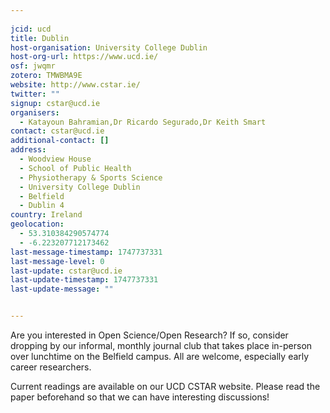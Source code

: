 ```yaml
---
    
jcid: ucd
title: Dublin
host-organisation: University College Dublin
host-org-url: https://www.ucd.ie/
osf: jwqmr
zotero: TMWBMA9E
website: http://www.cstar.ie/
twitter: ""
signup: cstar@ucd.ie
organisers:
  - Katayoun Bahramian,Dr Ricardo Segurado,Dr Keith Smart
contact: cstar@ucd.ie
additional-contact: []
address:
  - Woodview House
  - School of Public Health
  - Physiotherapy & Sports Science
  - University College Dublin
  - Belfield
  - Dublin 4
country: Ireland
geolocation:
  - 53.310384290574774
  - -6.223207712173462
last-message-timestamp: 1747737331
last-message-level: 0
last-update: cstar@ucd.ie
last-update-timestamp: 1747737331
last-update-message: ""


---
```


Are you interested in Open Science/Open Research? If so, consider dropping by our informal, monthly journal club that takes place in-person over lunchtime on the Belfield campus. All are welcome, especially early career researchers. 

Current readings are available on our UCD CSTAR website. Please read the paper beforehand so that we can have interesting discussions!
